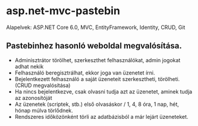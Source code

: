 # asp.net-mvc-pastebin
Alapelvek: ASP.NET Core 6.0, MVC, EntityFramework, Identity, CRUD, Git

## Pastebinhez hasonló weboldal megvalósítása. 
   - Adminisztrátor törölhet, szerkeszthet felhasználókat, admin jogokat adhat nekik
   - Felhasználó beregisztrálhat, ekkor joga van üzenetet írni.
   - Bejelentkezett felhasználó a saját üzeneteit szerkesztheti, törölheti. (CRUD megvalósítása)
   - Ha nincs bejelentkezve, csak olvasni tudja azt az üzenetet, aminek tudja az azonosítóját
   - Az üzenetek (scriptek, stb.) első olvasáskor / 1, 4, 8 óra, 1 nap, hét, hónap múlva törlődnek.
   - Rendszeres időközönként törli az adatbázisból a már lejárt üzeneteket.

